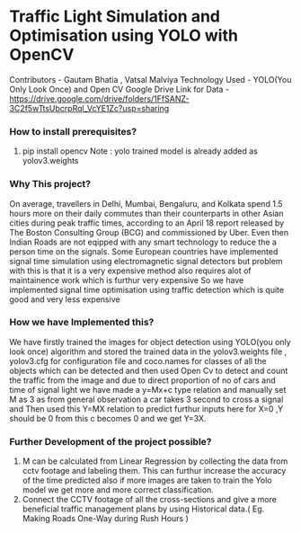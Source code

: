 # Traffic Light Simulation and Optimisation using YOLO with OpenCV
Contributors  - Gautam Bhatia , Vatsal Malviya
Technology Used - YOLO(You Only Look Once) and Open CV
Google Drive Link for Data - https://drive.google.com/drive/folders/1FfSANZ-3C2f5wTtsUbcrpRql_VcYE1Zc?usp=sharing

### How to install prerequisites?
1) pip install opencv
Note : yolo trained model is already added as yolov3.weights

### Why This project?
On average, travellers in Delhi, Mumbai, Bengaluru, and Kolkata spend 1.5 hours more on their daily commutes
than their counterparts in other Asian cities during peak traffic times, according to an April 18 report 
released by The Boston Consulting Group (BCG) and commissioned by Uber.
Even then Indian Roads are not eqipped with any smart technology to reduce the a person time on the signals.
Some European countries have implemented signal time simulation using electromagnetic signal detectors but 
problem with this is that it is a very expensive method also requires alot of maintainence work which is furthur
very expensive 
So we have implemented signal time optimisation using traffic detection which is quite good and very less expensive

### How we have Implemented this?
We have firstly trained the images for object detection using YOLO(you only look once) algorithm and stored the trained data in
the yolov3.weights file , yolov3.cfg for configuration file and coco.names for classes of all the objects which can be detected
and then used Open Cv to detect and count the traffic from the image and due to direct proportion of no of cars and time of signal 
light we have made a y=Mx+c type relation and manually set M as 3 as from general observation a car takes 3 second to cross a signal 
and Then used this Y=MX relation to predict furthur inputs here for X=0 ,Y should be 0 from this c becomes 0 and we get Y=3X.

### Further Development of the project possible?
1) M can be calculated from Linear Regression by collecting the data from cctv footage and labeling them. 
This can furthur increase the accuracy of the time predicted also if more images are taken to train the Yolo model we get more and more correct classification.
2) Connect the CCTV footage of all the cross-sections and give a more beneficial traffic management plans by using Historical data.( Eg. Making Roads One-Way during Rush Hours )
      
 
  
 

